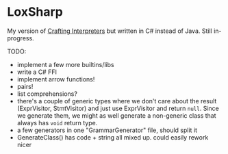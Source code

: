 # LoxSharp

My version of [Crafting Interpreters](https://craftinginterpreters.com) but written in C# instead of Java. Still in-progress.

TODO:
- implement a few more builtins/libs
- write a C# FFI
- implement arrow functions!
- pairs!
- list comprehensions?
- there's a couple of generic types where we don't care about the result (ExprVisitor<T>, StmtVisitor<T>) and just use ExprVisitor<object> and return `null`. Since we generate them, we might as well generate a non-generic class that always has `void` return type.
- a few generators in one "GrammarGenerator" file, should split it
- GenerateClass() has code + string all mixed up. could easily rework nicer